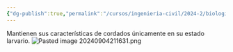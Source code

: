 ```yaml
---
{"dg-publish":true,"permalink":"/cursos/ingenieria-civil/2024-2/biologia-de-organismos-y-comunidades/1-origen-de-la-vida-y-diversidad-de-organismos/1-5-diversidad-de-animales/el-reino-animalia/2-subreino-eumetazoa/2-bilateria/2-superfilo-deuterostomia/2-filo-chordata/1-subfilo-urochordata/subfilo-urochordata/","tags":["P1BIO110C","C2BIO110C"]}
---
```


Mantienen sus características de cordados únicamente en su estado larvario.
![Pasted image 20240904211631.png](/img/user/Cursos/Ingenier%C3%ADa%20Civil/2024-2/Biolog%C3%ADa%20de%20Organismos%20y%20Comunidades/1%20Origen%20de%20la%20Vida%20y%20Diversidad%20de%20Organismos/1.5%20Diversidad%20de%20Animales/El%20Reino%20Animalia/2%20Subreino%20Eumetazoa/2%20Bilateria/2%20Superfilo%20Deuterostomia/2%20Filo%20Chordata/1%20Subfilo%20Urochordata/attachments/Pasted%20image%2020240904211631.png)
